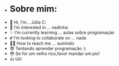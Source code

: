 - # Sobre mim:
- 🤠 Hi, I’m... Júlia C:
- 🎉 I’m interested in ... nadinha
- ✨ I’m currently learning ... aulas sobre programação
- 💕 I’m looking to collaborate on ... nada
- 🏃‍♂️ How to reach me ... sumindo
- :sunglasses: Tentando aprender programação :)
- :flushed: Se for um velho rico,favor mandar um pix!
- :+1: Uiii
<!---
juliacamargo04/juliacamargo04 is a ✨ special ✨ repository because its `README.md` (this file) appears on your GitHub profile.
You can click the Preview link to take a look at your changes.
--->
